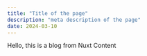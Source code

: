 ```yaml
---
title: "Title of the page"
description: "meta description of the page"
date: 2024-03-10
---
```


Hello, this is a blog from Nuxt Content
